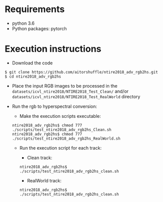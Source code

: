 # Requirements

* python 3.6
* Python packages: pytorch

# Execution instructions

* Download the code

```
$ git clone https://github.com/aitorshuffle/ntire2018_adv_rgb2hs.git
$ cd ntire2018_adv_rgb2hs
```

* Place the input RGB images to be processed in the ```datasets/icvl_ntire2018/NTIRE2018_Test_Clean/``` and/or ```datasets/icvl_ntire2018/NTIRE2018_Test_RealWorld``` directory

* Run the rgb to hyperspectral conversion:

	* Make the execution scripts executable: 
	```
	ntire2018_adv_rgb2hs$ chmod 777 ./scripts/test_ntire2018_adv_rgb2hs_Clean.sh
	ntire2018_adv_rgb2hs$ chmod 777 ./scripts/test_ntire2018_adv_rgb2hs_RealWorld.sh
	```
	
	* Run the execution script for each track: 
        * Clean track:
        ```
        ntire2018_adv_rgb2hs$ ./scripts/test_ntire2018_adv_rgb2hs_clean.sh 
        ```

        * RealWorld track:
        ```
        ntire2018_adv_rgb2hs$ ./scripts/test_ntire2018_adv_rgb2hs_clean.sh
        ```
